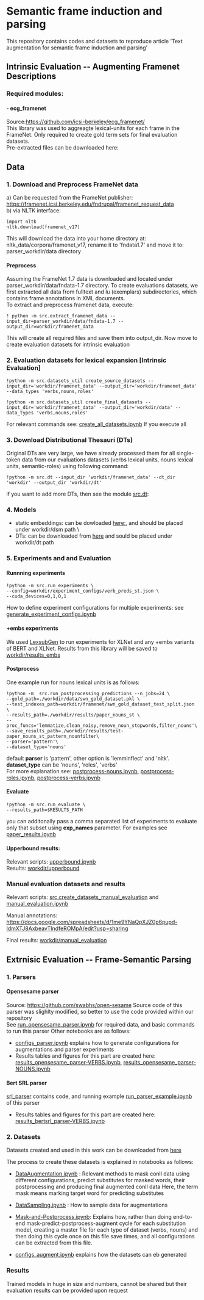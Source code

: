 # Semantic frame induction and parsing

This repository contains codes and datasets to reproduce article 'Text augmentation for semantic frame induction and parsing'
## Intrinsic Evaluation -- Augmenting Framenet Descriptions
### Required modules:
#### - ecg_framenet
Source:https://github.com/icsi-berkeley/ecg_framenet/ \
This library was used to aggreagte lexical-units for each frame in the FrameNet. Only required to create gold term sets for final evaluation datasets. \
Pre-extracted files can be downloaded here:
## Data
### 1. Download and Preprocess FrameNet data
a) Can be requested from the FrameNet publisher: https://framenet.icsi.berkeley.edu/fndrupal/framenet_request_data \
b) via NLTK interface: 
```
import nltk
nltk.download(framenet_v17)
```
This will download the data into your home directory at: nltk_data/corpora/framenet_v17, rename it to 'fndata1.7' and move it to: parser_workdir/data directory

#### Preprocess
Assuming the FrameNet 1.7 data is downloaded and located under parser_workdir/data/fndata-1.7 directory. To create evaluations datasets, we first extracted all data from fulltext and lu (exemplars) subdirectories, which contains frame annotations in XML documents.\
To extract and preprocess framenet data, execute:
```
! python -m src.extract_framenet_data --input_dir=parser_workdir/data/fndata-1.7 --output_dir=workdir/framenet_data
```
This will create all required files and save them into output_dir. Now move to create evaluation datasets for intrinsic evaluation
### 2. Evaluation datasets for lexical expansion [Intrinsic Evaluation]
```
!python -m src.datasets_util create_source_datasets --input_dir='workdir/framenet_data' --output_dir='workdir/framenet_data' --data_types 'verbs,nouns,roles'

!python -m src.datasets_util create_final_datasets --input_dir='workdir/framenet_data' --output_dir='workdir/data' --data_types 'verbs,nouns,roles'
```


For relevant commands see: [create_all_datasets.ipynb](https://github.com/uhh-lt/frame-induction-and-parsing/blob/main/create_all_datasets.ipynb)
If you execute all 
### 3. Download Distributional Thesauri (DTs)
Original DTs are very large, we have already processed them for all single-token data from our evaluations datasets (verbs lexical units, nouns lexical units, semantic-roles) using following command:
```
!python -m src.dt --input_dir 'workdir/framenet_data' --dt_dir 'workdir' --output_dir 'workdir/dt'
```

if you want to add more DTs, then see the module [src.dt](https://github.com/uhh-lt/frame-induction-and-parsing/blob/main/src/dt.py):

### 4. Models
- static embeddings: can be dowloaded [here:](https://ltnas1.informatik.uni-hamburg.de:8081/owncloud/index.php/s/O3LftEWCil0s9Kq), and should be placed under workdir/dsm path \
- DTs:  can be downloaded from [here](https://ltnas1.informatik.uni-hamburg.de:8081/owncloud/index.php/s/O3LftEWCil0s9Kq) and sould be placed under workdir/dt path
 
### 5. Experiments and and Evaluation

#### Runnning experiments
```
!python -m src.run_experiments \
--config=workdir/experiment_configs/verb_preds_st.json \
--cuda_devices=0,1,0,1
```
How to define experiment configurations for multiple experiments: see [generate_experiment_configs.ipynb](https://github.com/uhh-lt/frame-induction-and-parsing/blob/main/generate_experiment_configs.ipynb)

#### +embs experiments 
We used [LexsubGen](https://github.com/Samsung/LexSubGen) to run experiments for XLNet and any +embs variants of BERT and XLNet.
Results from this library will be saved to [workdir/results_embs](https://github.com/uhh-lt/frame-induction-and-parsing/blob/main/workdir/results_embs)


#### Postprocess

One example run for nouns lexical units is as follows:
```
!python -m  src.run_postprocessing_predictions --n_jobs=24 \
--gold_path=./workdir/data/swn_gold_dataset.pkl \
--test_indexes_path=workdir/framenet/swn_gold_dataset_test_split.json \
--results_path=./workdir/results/paper_nouns_st \
--proc_funcs='lemmatize,clean_noisy,remove_noun_stopwords,filter_nouns'\
--save_results_path=./workdir/results/test-paper_nouns_st_pattern_nounfilter\
--parser='pattern'\
--dataset_type='nouns'

```
default **parser** is 'pattern', other option is 'lemminflect' and 'nltk'. \
**dataset_type** can be 'nouns', 'roles', 'verbs' \
For more explanation see: [postprocess-nouns.ipynb](https://github.com/uhh-lt/frame-induction-and-parsing/blob/main/postprocess-nouns.ipynb), [postprocess-roles.ipynb](https://github.com/uhh-lt/frame-induction-and-parsing/blob/main/postprocess-roles.ipynb), [postprocess-verbs.ipynb](https://github.com/uhh-lt/frame-induction-and-parsing/blob/main/postprocess-verbs.ipynb)


#### Evaluate

```
!python -m src.run_evaluate \
--results_path=$RESULTS_PATH
```
you can additonally pass a comma separated list of experiments to evaluate only that subset using **exp_names** parameter.
For examples see [paper_results.ipynb](https://github.com/uhh-lt/frame-induction-and-parsing/blob/main/paper_results.ipynb)

#### Upperbound results: 
Relevant scripts: [upperbound.ipynb](https://github.com/uhh-lt/frame-induction-and-parsing/blob/main/upperbound.ipynb) \
Results: [workdir/upperbound](https://github.com/uhh-lt/frame-induction-and-parsing/tree/main/workdir/upperbound)


### Manual evaluation datasets and results

Relevant scripts: [src.create_datasets_manual_evaluation](https://github.com/uhh-lt/frame-induction-and-parsing/blob/main/src/create_datasets_manual_evaluation.py) and [manual_evaluation.ipynb](https://github.com/uhh-lt/frame-induction-and-parsing/blob/main/manual_evaluation.ipynb)

Manual annotations: https://docs.google.com/spreadsheets/d/1me9YNaQpXJZ0p6pupd-IdmXTJ8AxbeavTIndfeROMpA/edit?usp=sharing

Final results: [workdir/manual_evaluation](https://github.com/uhh-lt/frame-induction-and-parsing/tree/main/workdir/manual_evaluation)


## Extrnisic Evaluation -- Frame-Semantic Parsing
### 1. Parsers
#### Opensesame parser
Source: https://github.com/swabhs/open-sesame
Source code of this parser was slighlty modified, so better to use the code provided within our repository \
See [run_opensesame_parser.ipynb](https://github.com/uhh-lt/frame-induction-and-parsing/tree/main/opensesame/run_opensesame_parser.ipynb) for required data, and basic commands to run this parser
Other notebooks are as follows:

- [configs_parser.ipynb](https://github.com/uhh-lt/frame-induction-and-parsing/tree/main/opensesame/configs_parser.ipynb) explains how to generate configurations for augmentations and parser experiments 
- Results tables and figures for this part are created here: [results_opensesame_parser-VERBS.ipynb](https://github.com/uhh-lt/frame-induction-and-parsing/tree/main/opensesame/results_opensesame_parser-VERBS.ipynb), [results_opensesame_parser-NOUNS.ipynb](https://github.com/uhh-lt/frame-induction-and-parsing/tree/main/opensesame/results_opensesame_parser-NOUNS.ipynb)

#### Bert SRL parser
[srl_parser](https://github.com/uhh-lt/frame-induction-and-parsing/tree/main/srl_parser) contains code, and running example [run_parser_example.ipynb](https://github.com/uhh-lt/frame-induction-and-parsing/tree/main/srl_parser/run_parser_example.ipynb) of this parser
- Results tables and figures for this part are created here: [results_bertsrl_parser-VERBS.ipynb](https://github.com/uhh-lt/frame-induction-and-parsing/tree/main/opensesame/results_bertsrl_parser-VERBS.ipynb)

### 2. Datasets
Datasets created and used in this work can be downloaded from [here](https://ltnas1.informatik.uni-hamburg.de:8081/owncloud/index.php/s/O3LftEWCil0s9Kq) 

The process to create these datasets is explained in notebooks as follows:

- [DataAugmentation.ipynb](https://github.com/uhh-lt/frame-induction-and-parsing/tree/main/opensesame/DataAugmentation.ipynb) : Relevant methods to mask conll data using different configurations, predict substitutes for masked words, their postprocessing and producing final augmented conll data
Here, the term mask means marking target word for predicting substitutes

- [DataSampling.ipynb](https://github.com/uhh-lt/frame-induction-and-parsing/tree/main/opensesame/DataSampling.ipynb) : How to sample data for augmentations

- [Mask-and-Postprocess.ipynb](https://github.com/uhh-lt/frame-induction-and-parsing/tree/main/opensesame/Mask-and-Postprocess.ipynb): Explains how, rather than doing end-to-end mask-predict-postprocess-augment cycle for each substitution model, creating a master file for each type of dataset (verbs, nouns) and then doing this cycle once on this file save times, and all configurations can be extracted from this file.

- [configs_augment.ipynb](https://github.com/uhh-lt/frame-induction-and-parsing/tree/main/opensesame/configs_augment.ipynb) explains how the datasets can eb generated 
 ### Results
 Trained models in huge in size and numbers, cannot be shared but their evaluation results can be provided upon request